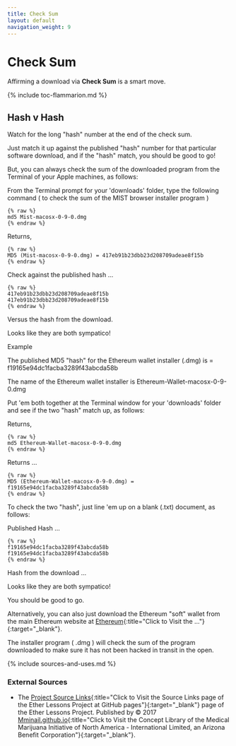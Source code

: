 ```yaml
---
title: Check Sum
layout: default
navigation_weight: 9
---
```

# Check Sum

Affirming a download via **Check Sum** is a smart move.

{% include toc-flammarion.md %}

## Hash v Hash

Watch for the long "hash" number at the end of the check sum.

Just match it up against the published "hash" number for that particular software download, and if the "hash" match, you should be good to go!

But, you can always check the sum of the downloaded program from the Terminal of your Apple machines, as follows:

From the Terminal prompt for your 'downloads' folder, type the following command ( to check the sum of the MIST browser installer program )

```liquid
{% raw %}
md5 Mist-macosx-0-9-0.dmg
{% endraw %}
```

Returns,

```liquid
{% raw %}
MD5 (Mist-macosx-0-9-0.dmg) = 417eb91b23dbb23d208709adeae8f15b
{% endraw %}
```

Check against the published hash ...

```liquid
{% raw %}
417eb91b23dbb23d208709adeae8f15b
417eb91b23dbb23d208709adeae8f15b
{% endraw %}
```

Versus the hash from the download.

Looks like they are both sympatico!

Example

The published MD5 "hash" for the Ethereum wallet installer (.dmg) is = f19165e94dc1facba3289f43abcda58b

The name of the Ethereum wallet installer is Ethereum-Wallet-macosx-0-9-0.dmg

Put 'em both together at the Terminal window for your 'downloads' folder and see if the two "hash" match up, as follows:

Returns,

```liquid
{% raw %}
md5 Ethereum-Wallet-macosx-0-9-0.dmg
{% endraw %}
```

Returns ...

```liquid
{% raw %}
MD5 (Ethereum-Wallet-macosx-0-9-0.dmg) = f19165e94dc1facba3289f43abcda58b
{% endraw %}
```

To check the two "hash", just line 'em up on a blank (.txt) document, as follows:

Published Hash ...

```liquid
{% raw %}
f19165e94dc1facba3289f43abcda58b
f19165e94dc1facba3289f43abcda58b
{% endraw %}
```

Hash from the download ...

Looks like they are both sympatico!

You should be good to go.

Alternatively, you can also just download the Ethereum "soft" wallet from the main Ethereum website at [Ethereum](https://www.ethereum.org/){:title="Click to Visit the ..."}{:target="_blank"}.

The installer program ( .dmg ) will check the sum of the program downloaded to make sure it has not been hacked in transit in the open.

{% include sources-and-uses.md %}

### External Sources

- The [Project Source Links](https://mminail.github.io/Ether/Source-Ether-Links.htm){:title="Click to Visit the Source Links page of the Ether Lessons Project at GitHub pages"}{:target="_blank"} page of the Ether Lessons Project. Published by © 2017 [Mminail.github.io](https://mminail.github.io/){:title="Click to Visit the Concept Library of the Medical Marijuana Initiative of North America - International Limited, an Arizona Benefit Corporation"}{:target="_blank"}.
